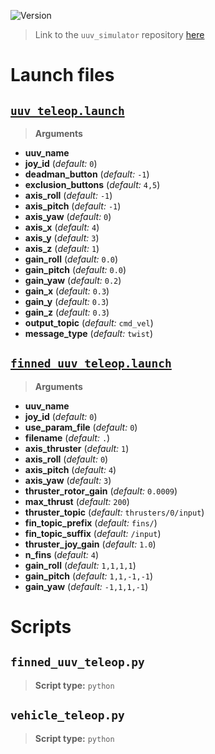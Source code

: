 ![Version](https://img.shields.io/badge/version-0.6.11-brightgreen.svg)

> Link to the `uuv_simulator` repository [here](https://github.com/uuvsimulator/uuv_simulator)

# Launch files

## [`uuv_teleop.launch`](https://github.com/uuvsimulator/uuv_simulator/tree/master/uuv_teleop/launch/uuv_teleop.launch)

> **Arguments**

* **uuv_name**
* **joy_id** (*default:* `0`)
* **deadman_button** (*default:* `-1`)
* **exclusion_buttons** (*default:* `4,5`)
* **axis_roll** (*default:* `-1`)
* **axis_pitch** (*default:* `-1`)
* **axis_yaw** (*default:* `0`)
* **axis_x** (*default:* `4`)
* **axis_y** (*default:* `3`)
* **axis_z** (*default:* `1`)
* **gain_roll** (*default:* `0.0`)
* **gain_pitch** (*default:* `0.0`)
* **gain_yaw** (*default:* `0.2`)
* **gain_x** (*default:* `0.3`)
* **gain_y** (*default:* `0.3`)
* **gain_z** (*default:* `0.3`)
* **output_topic** (*default:* `cmd_vel`)
* **message_type** (*default:* `twist`)

## [`finned_uuv_teleop.launch`](https://github.com/uuvsimulator/uuv_simulator/tree/master/uuv_teleop/launch/finned_uuv_teleop.launch)

> **Arguments**

* **uuv_name**
* **joy_id** (*default:* `0`)
* **use_param_file** (*default:* `0`)
* **filename** (*default:* `.`)
* **axis_thruster** (*default:* `1`)
* **axis_roll** (*default:* `0`)
* **axis_pitch** (*default:* `4`)
* **axis_yaw** (*default:* `3`)
* **thruster_rotor_gain** (*default:* `0.0009`)
* **max_thrust** (*default:* `200`)
* **thruster_topic** (*default:* `thrusters/0/input`)
* **fin_topic_prefix** (*default:* `fins/`)
* **fin_topic_suffix** (*default:* `/input`)
* **thruster_joy_gain** (*default:* `1.0`)
* **n_fins** (*default:* `4`)
* **gain_roll** (*default:* `1,1,1,1`)
* **gain_pitch** (*default:* `1,1,-1,-1`)
* **gain_yaw** (*default:* `-1,1,1,-1`)

# Scripts

## `finned_uuv_teleop.py`

> **Script type:** `python`

## `vehicle_teleop.py`

> **Script type:** `python`

